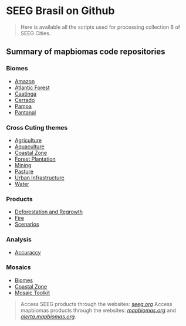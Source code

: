 # SEEG Brasil on Github

> Here is available all the scripts used for processing collection 8 of SEEG Cities.

## Summary of mapbiomas code repositories

### Biomes
* [Amazon](https://github.com/mapbiomas-brazil/amazon)
* [Atlantic Forest](https://github.com/mapbiomas-brazil/atlantic-forest)
* [Caatinga](https://github.com/mapbiomas-brazil/caatinga)
* [Cerrado](https://github.com/mapbiomas-brazil/cerrado)
* [Pampa](https://github.com/mapbiomas-brazil/pampa)
* [Pantanal](https://github.com/mapbiomas-brazil/pantanal)

### Cross Cuting themes
* [Agriculture](https://github.com/mapbiomas-brazil/agriculture)
* [Aquaculture](https://github.com/mapbiomas-brazil/aquaculture)
* [Coastal Zone](https://github.com/mapbiomas-brazil/coastal-zone)
* [Forest Plantation](https://github.com/mapbiomas-brazil/forest-plantation)
* [Mining](https://github.com/mapbiomas-brazil/mining)
* [Pasture](https://github.com/mapbiomas-brazil/pasture)
* [Urban Infrastructure](https://github.com/mapbiomas-brazil/urban-infrastructure)
* [Water](https://github.com/mapbiomas-brazil/water)

### Products
* [Deforestation and Regrowth](https://github.com/SEEG-Brazil/deforestation-and-regrowth)
* [Fire](https://github.com/mapbiomas-brazil/fire)
* [Scenarios](https://github.com/mapbiomas-brazil/scenarios)

### Analysis
* [Accuraccy](https://github.com/mapbiomas-brazil/accuraccy)

### Mosaics
* [Biomes](https://github.com/mapbiomas-brazil/mosaics/tree/master/biomes)
* [Coastal Zone](https://github.com/mapbiomas-brazil/mosaics/tree/master/coastal-zone)
* [Mosaic Toolkit](https://github.com/mapbiomas-brazil/mosaic-toolkit)

> Access SEEG products through the websites: *[seeg.org](https://seeg.eco.br)*
> Access mapbiomas products through the websites: *[mapbiomas.org](https://mapbiomas.org)* and *[alerta.mapbiomas.org](http://alerta.mapbiomas.org)*.
